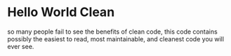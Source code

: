 # Hello World Clean

so many people fail to see the benefits of clean code, this code contains possibly the easiest to read, most maintainable, and cleanest code you will ever see.
